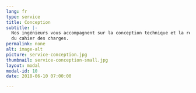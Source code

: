 ```yaml
---
lang: fr
type: service
title: Conception
subtitle: |-
  Nos ingénieurs vous accompagnent sur la conception technique et la réalisation
  du cahier des charges.
permalink: none
alt: image-alt
picture: service-conception.jpg
thumbnail: service-conception-small.jpg
layout: modal
modal-id: 10
date: 2018-06-10 07:00:00

---
```



